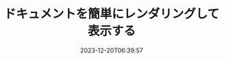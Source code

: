 ---
############################# Static ##########################
layout: "family"
date: 2023-12-20T06:39:57
draft: false

product: "Viewer"
product_tag: "viewer"

############################# Head ############################
head_title: "ドキュメントのレンダリングと閲覧 API | オンプレミスのドキュメントビューア SDK とオンラインサービス"
head_description: "Word、PDF、Excel、Powerpoint、または画像ファイルを簡単かつ無料でレンダリングして表示します"

############################# Header ##########################
title: "ドキュメントを簡単にレンダリングして表示する"
description: |
  さまざまなファイルを PDF、HTML、画像に変換できる高機能ドキュメントビューア SDK

  ファイル、ストリーム、URL、FTP サーバー、Amazon S3、Azure Blob Storage など、さまざまなソースからドキュメントを読み込みます。

  レスポンシブな HTML ページを生成し、出力 PDF ファイルを保護し、必要に応じてページの並べ替え、ページの回転、メモやコメントのレンダリングを行います。

############################# Platforms ############################
supported_platforms:
  enable: true  
  head_title: "プラットフォームを選択してください"
  title: "サポートされているプラ​​ットフォーム"
  description: "GroupDocs.Viewer ライブラリは、次のオペレーティング システムとフレームワークをサポートしています。"
  details_link_title: "もっと詳しく知る"
  items:
    # supported_platforms loop
    - title: ".NET"
      description: "GroupDocs.Viewer for .NET"
      color: "blue"
      tag: "net"
      link: "/viewer/net/"
      features_link: "https://docs.groupdocs.com/viewer/net/system-requirements/"
      features:
        # features loop
        - content: ".NET Framework 4.6.2+  <br>  .NET Core 3.1  <br>  .NET 6+"
          rows: "3"
        # features loop
        - content: "Windows, Linux"
          rows: "1"
        # features loop
        - content: "180 以上のファイル形式"
          rows: "1"
        # features loop
        - content: "ASP.NET Core の UI パッケージ"
          rows: "1"
        # features loop
        - content: "ASP.NET WebForms Demo  <br>  ASP.NET MVC Demo  <br>  ASP.NET Core Demo"
          rows: "3"
    
    # supported_platforms loop
    - title: "Java"
      description: "GroupDocs.Viewer for Java"
      color: "red"
      tag: "java"
      link: "/viewer/java/"
      features_link: "https://docs.groupdocs.com/viewer/java/system-requirements/"
      features:
        # features loop
        - content: "J2SE 8.0 (1.8)+"
          rows: "3"
        # features loop
        - content:  "Windows, Linux, macOS"
          rows: "1"       
        # features loop
        - content: "180 以上のファイル形式"
          rows: "1"
        # features loop
        - content:  "Spring および Dropwizard の UI パッケージ"
          rows: "1"
        # features loop
        - content:  "Spring Demo  <br>  Dropwizard demo"
          rows: "3"

    # supported_platforms loop
    - title: "Node.js"
      description: "GroupDocs.Viewer for Node.js"
      color: "green"
      tag: "nodejs-java"
      link: "/viewer/nodejs-java/"
      features_link: "https://docs.groupdocs.com/viewer/nodejs-java/system-requirements/"
      features:
        # features loop
        - content: "Node.js 16+  <br>  and J2SE 8.0 (1.8)+"
          rows: "3"
        # features loop
        - content:  "Windows, Linux, macOS"
          rows: "1"
        # features loop
        - content:  "180 以上のファイル形式"
          rows: "1"
        # features loop
        - content:  "UI パッケージ - 近日公開予定"
          rows: "1" 
        # features loop
        - content:  "デモ - 近日公開予定"
          rows: "3" 

    # supported_platforms loop
    - title: "Python"
      description: "GroupDocs.Viewer for Python"
      color: "yellow"
      tag: "python-net"
      link: "/viewer/python-net/"
      features_link: "https://docs.groupdocs.com/viewer/python-net/system-requirements/"
      features:
        # features loop
        - content: "Python 3.9+  <br>  and .Net 6+"
          rows: "3"
        # features loop
        - content:  "Windows, Linux, macOS"
          rows: "1"
        # features loop
        - content:  "180 以上のファイル形式"
          rows: "1"
        # features loop
        - content:  "UI パッケージ - 近日公開予定"
          rows: "1" 
        # features loop
        - content:  "デモ - 近日公開予定"
          rows: "3" 

############################# Features ############################

features:
  enable: true
  title: "GroupDocs.Viewer の機能セット"
  description: "アプリケーションでさまざまなタイプのファイルを HTML、PDF、PNG、JPEG としてレンダリングし、サードパーティ ソフトウェアを使用せずに表示するための API。"

  items:
    # feature loop
    - icon: "view"
      title: "ドキュメントと画像を表示する"
      content: "ドキュメントを HTML、PDF、PNG、JPEG ファイルとしてレンダリングして表示します。"

    # feature loop
    - icon: "password"
      title: "保護された文書を開く"
      content: "暗号化されたドキュメントを開くためのパスワードを指定します。"

    # feature loop
    - icon: "load"
      title: "どこからでもファイルをロード"
      content: "さまざまなファイル、URL、FTP サーバー、Amazon S3 などからドキュメントを読み込みます。"
    
    # feature loop
    - icon: "pages"
      title: "すべてまたは特定のページをレンダリングする"
      content: "レンダリングするページ番号の範囲を指定します。"


############################# Code samples ############################
code_samples:
  enable: true
  title: "GroupDocs.Viewer コード サンプル"
  description: "C#、Java、TypeScript での典型的な GroupDocs.Viewer 操作のいくつかの使用例"
  items:
    # code sample loop
    - title: "DOCX ファイルを PDF にレンダリングする方法"
      content: |
       Microsoft Word やその他のソフトウェアをインストールしなくても、DOCX ドキュメントを PDF にレンダリングできます。 Web アプリケーションでもデスクトップ アプリケーションでも、.NET アプリケーション内で DOCX ファイルを簡単にロードして表示できます。以下は、DOCX ファイルを PDF にレンダリングする方法の例です。
      samples:
        - language: "C#"
          color: "blue"
          content: |
            ```csharp {style=abap}   
            // レンダリングするDOCXファイルをロードします
            using (Viewer viewer = new Viewer("sample.docx"))
            {
              // DOCX を PDF ファイルにレンダリングする
              PdfViewOptions viewOptions = new PdfViewOptions();
              viewer.View(viewOptions);
            }
            ```
        - language: "Java"
          color: "red"
          content: |
            ```java {style=abap}   
            import com.groupdocs.viewer.Viewer;
            import com.groupdocs.viewer.options.PdfViewOptions;
            // ...
            // レンダリングするDOCXファイルをロードします
            try (Viewer viewer = new Viewer("sample.docx")) {
                // DOCX を PDF ファイルにレンダリングする
                PdfViewOptions viewOptions = new PdfViewOptions();
                viewer.view(viewOptions);
            }
            ```
        - language: "TypeScript"
          color: "green"
          content: |
            ```javascript {style=abap}  
            // レンダリングするDOCXファイルをロードします
            const viewer = new groupdocs.viewer.Viewer("sample.docx")
            
            // DOCX を PDF ファイルにレンダリングする
            const viewOptions = groupdocs.viewer.PdfViewOptions(output.pdf)
            viewer.view(viewOptions)
            ```

        - language: "Python"
          color: "yellow"
          content: |
            ```python {style=abap} 
            import groupdocs.viewer as gv
            import groupdocs.viewer.options as gvo   
            // レンダリングするDOCXファイルをロードします
            with gv.Viewer("sample.docx") as viewer:
            
                // DOCX を PDF ファイルにレンダリングする
                viewOptions = gvo.PdfViewOptions("output.pdf")
                viewer.view(viewOptions)
            ```

############################# Formats ############################
formats:
  enable: true
  title:  "180 以上のファイル形式をサポート"
  description: "GroupDocs.Viewer は、最も一般的な [ファイル形式](https://docs.groupdocs.com/viewer/net/supported-document-formats/) での操作をサポートしています。"


############################# Metrics ############################

metrics:
  enable: true
  title: "詳細な指標と統計的洞察"
  description: "当社の主要な数値を詳細に分析し、当社の業績、影響、成長に関する包括的な指標と統計的洞察を提供します。"

  items:
    # metrics loop
    - number: "180+"
      title: "サポートされている形式"
      content: "ドキュメント、画像、CAD 図面などの 180 を超えるファイル形式を手間なく簡単に表示できます。当社の包括的な表示ソリューションを使用すると、互換性の壁を打ち破り、さまざまなファイルに簡単にアクセスできます。"
    # metrics loop
    - number: "1.0M"
      title: "NuGetのダウンロード"
      content: "当社の NuGet パッケージ ソリューションは、開発者コミュニティで信頼され広く採用されているリソースとなり、無数のプロジェクトにシームレスな統合と貴重な機能を提供します。"

    # metrics loop
    - number: "10+"
      title: "図書館"
      content: "当社の製品には 10 以上のライブラリが含まれており、パフォーマンスを最適化するための高度な機能を提供します。これらのライブラリは、比類のない機能でさまざまな開発ニーズを満たすように設計されています。"
    
    # metrics loop
    - number: "100+"
      title: "幸せな顧客"
      content: "世界中の最も象徴的なブランドにサービスを提供しています。何人もが GroupDocs.Viewer を愛用する理由を発見してください。シームレスなナビゲーション、便利なコラボレーション、比類のない使いやすさを体験してください。今すぐ参加してください！"


############################# Customers ############################
# logo size X1 => 170:70  X2 => 340 : 140

customers:
  enable: true
  title: "幸せなお客様"
  description: "GroupDocs ライブラリは、世界中の世界的に有名な有名ブランドで採用されています。"

  items:
    # customers loop
    - title: "BenQ Corporation"
      logo: "benq"
    # customers loop
    - title: "Nasdaq Stock Market"
      logo: "nasdaq"
    # customers loop
    - title: "AT&T Inc."
      logo: "att"
    # customers loop
    - title: "AstraZeneca"
      logo: "astrazeneca"
    # customers loop
    - title: "Central Bank of Argentina"
      logo: "argentinacentralbank"
    # customers loop
    - title: "Roche Holding AG"
      logo: "roche"
    # customers loop
    - title: "Capita"
      logo: "capita"
    # customers loop
    - title: "Axa S.A."
      logo: "axa"
    # customers loop
    - title: "Instructure Inc."
      logo: "instructure"
     # customers loop
    - title: "Wipro"
      logo: "wipro"



############################# Actions ############################

actions:
  enable: true
  title: "始める準備はできていますか?"
  description: "GroupDocs.Viewer の機能を無料で試すか、ライセンスをリクエストしてください"

  items:
    #  loop
    - title: ".NET"
      link: "/viewer/net/"
      color: "blue"
        #  loop
    - title: "Java"
      link: "/viewer/java/"
      color: "red"
        #  loop
    - title: "Node.js"
      link: "/viewer/nodejs-java/"
      color: "green"
        #  loop
    - title: "Python"
      link: "/viewer/python-net/"
      color: "yellow"

############################# Faq ############################

faq:
  enable: true
  title: "よくある質問と懸念事項"
  description: "FAQセクションで一般的な質問に対する回答を見つけて、質問や懸念事項にすぐに対処してください。"

  items:
    #  loop
    - question: "購入前に GroupDocs 製品を評価できますか?"
      answer: |
        はい！すべての GroupDocs 製品には、リスクのない評価版が用意されています。開発者には、お客様のニーズを 100% 満たすことを確認するために、購入前に API をダウンロードして試してみることを強くお勧めします。
    #  loop
    - question: "GroupDocs は製品のデモンストレーションを行いますか?"
      answer: |
        いいえ、私たちは API と、可能な限り最も機能的で安定した製品を作ることに重点を置いています。製品をご自身でテストできるように、[一時ライセンス](https://purchase.groupdocs.com/temporary-license/) の形式で完全な機能の無料トライアルを提供しています。
    #  loop
    - question: "製品はどこでダウンロードできますか?"
      answer: |
        すべての製品は、[Web サイト](https://releases.groupdocs.com) からダウンロードできます。ソフトウェアの物理コピーを郵送することはありません。    
    #  loop
    - question: "GroupDocs 開発者ライセンスはユーザーごとですか、それとも指定ユーザーごとですか?"
      answer: |
        GroupDocs Developer ライセンスは、指定ユーザーごとではなく、ユーザーごとに付与されます。私たちは、コーディング チームのメンバーは時間の経過とともに変わる可能性があり、そのたびにライセンスを更新する必要があるのは現実的ではないことを理解しています。
    #  loop
    - question: "アクティブな開発者のみにライセンスが必要ですか?たとえば、2 人の開発者からなるチームがシフト A で作業し、2 人の開発者からなる 2 番目のチームがシフト B で作業しているとします。この状況では、2 つまたは 4 つのライセンスが必要でしょうか?"
      answer: |
        プロジェクトに取り組むすべての開発者はライセンスを取得する必要があります。この状況では、GroupDocs はチームに 4 人のメンバーがいると見なします (たとえメンバーが異なる時間に働いていたとしても)。

############################# Cloud ############################

cloud_links:
  enable: true
  title: "GroupDocs.Viewer ローコード API"
  description: "クラウドベースの REST API を使用して、あらゆるタイプのアプリケーションでドキュメントや画像の表示を高速化します。"

  items:
    #  loop
    - icon: "groupdocs_viewer-for-curl"
      title: "GroupDocs.Viewer Cloud for cURL"
      link: "https://products.groupdocs.cloud/viewer/curl"
      content: "cURL RESTful ドキュメント ビューア API を使用して、Microsoft Office、PDF、およびその他のさまざまな標準ファイル形式をアプリケーションで効率的にレンダリングして表示します。"

    #  loop
    - icon: "groupdocs_viewer-for-net"
      title: "GroupDocs.Viewer Cloud for .NET"
      link: "https://products.groupdocs.cloud/viewer/net"
      content: "Cloud SDK for .NET を使用して、.NET アプリケーションのドキュメント表示機能を強化します。 HTML、PDF、または画像形式でドキュメントをシームレスに表示します。"
    #  loop
    - icon: "groupdocs_viewer-for-java"
      title: "GroupDocs.Viewer Cloud for Java"
      link: "https://products.groupdocs.cloud/viewer/java"
      content: "Java 専用の Document Viewer SDK を使用して、高度なドキュメント レンダリング機能を Java アプリケーションに統合します。"

############################# Apps ############################

app_links:
  enable: true
  title: "GroupDocs.Viewer NoCode アプリ"
  description: "180 以上の一般的なファイル形式をブラウザで表示できるオンライン アプリケーション"

  items:
    #  loop
    - icon: "groupdocs_viewer-app"
      title: "GroupDocs.Viewer Total"
      link: "https://products.groupdocs.app/viewer/total"
      content: "無料のオンライン アプリケーションを探索して、お好みの Web ブラウザから 180 以上のファイル形式を直接表示してください。"

    #  loop
    - icon: "groupdocs_words-app"
      title:  "GroupDocs.Viewer DOCX"
      link: "https://products.groupdocs.app/viewer/docx"
      content: "さまざまなデバイスで Microsoft Word ファイルを簡単に表示できる Web ベースのツール。"

    #  loop
    - icon: "groupdocs_pdf-app"
      title:  "GroupDocs.Viewer PDF"
      link: "https://products.groupdocs.app/viewer/pdf"
      content: "無料の PDF ビューアを使用して、オンラインで PDF ファイルを開いて表示します。"
    

---